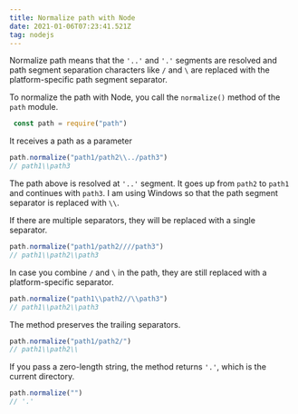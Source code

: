 ```yaml
---
title: Normalize path with Node
date: 2021-01-06T07:23:41.521Z
tag: nodejs
---
```

Normalize path means that the `'..'` and `'.'` segments are resolved and path segment separation characters like `/` and `\` are replaced with the platform-specific path segment separator.

To normalize the path with Node, you call the `normalize()` method of the `path` module.

```javascript
 const path = require("path")
```

It receives a path as a parameter

```javascript
path.normalize("path1/path2\\../path3")
// path1\\path3
```

The path above is resolved at `'..'` segment. It goes up from `path2` to `path1` and continues with `path3`. I am using Windows so that the path segment separator is replaced with `\\`. 

If there are multiple separators, they will be replaced with a single separator.

```javascript
path.normalize("path1/path2////path3")
// path1\\path2\\path3
```

In case you combine `/` and `\` in the path, they are still replaced with a platform-specific separator.

```javascript
path.normalize("path1\\path2//\\path3")
// path1\\path2\\path3
```

The method preserves the trailing separators.

```javascript
path.normalize("path1/path2/")
// path1\\path2\\
```

If you pass a zero-length string, the method returns `'.'`, which is the current directory.

```javascript
path.normalize("")
// '.'
```